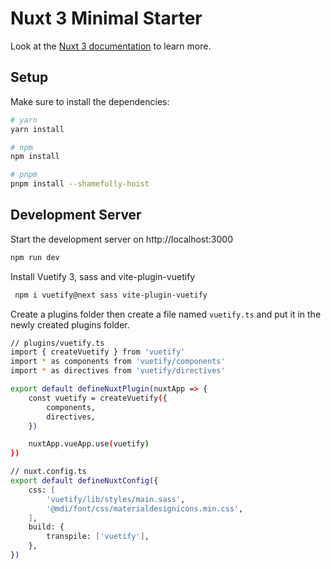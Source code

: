# Nuxt 3 Minimal Starter

Look at the [Nuxt 3 documentation](https://nuxt.com/docs/getting-started/introduction) to learn more.

## Setup

Make sure to install the dependencies:

```bash
# yarn
yarn install

# npm
npm install

# pnpm
pnpm install --shamefully-hoist
```

## Development Server

Start the development server on http://localhost:3000

```bash
npm run dev
```

Install Vuetify 3, sass and vite-plugin-vuetify

```bash
 npm i vuetify@next sass vite-plugin-vuetify
```

Create a plugins folder then create a file named 
```vuetify.ts``` and put it in the newly created plugins folder.

```bash
// plugins/vuetify.ts
import { createVuetify } from 'vuetify'
import * as components from 'vuetify/components'
import * as directives from 'vuetify/directives'

export default defineNuxtPlugin(nuxtApp => {
    const vuetify = createVuetify({
        components,
        directives,
    })

    nuxtApp.vueApp.use(vuetify)
})
```
```bash
// nuxt.config.ts
export default defineNuxtConfig({
    css: [
        'vuetify/lib/styles/main.sass',
        '@mdi/font/css/materialdesignicons.min.css',
    ],
    build: {
        transpile: ['vuetify'],
    },
})
```


